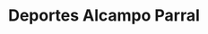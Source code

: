 ---
title: "Deportes Alcampo Parral"
url: /hidalgo-del-parral/deportes-alcampo-parral/
shop: Sport
---